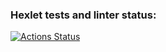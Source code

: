 ### Hexlet tests and linter status:
[![Actions Status](https://github.com/NullUndefinedElement/frontend-project-46/workflows/hexlet-check/badge.svg)](https://github.com/NullUndefinedElement/frontend-project-46/actions)
